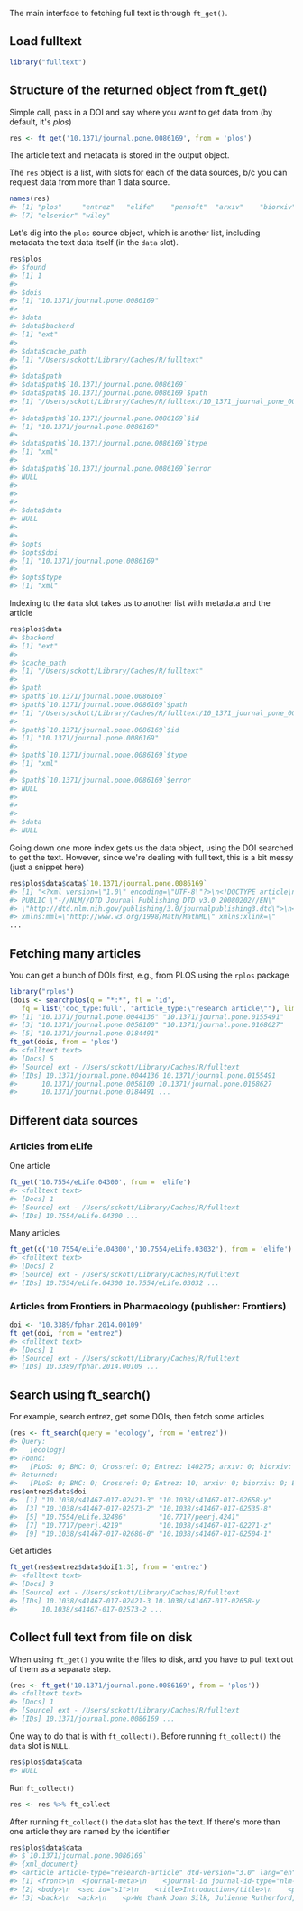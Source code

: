 <!--
%\VignetteEngine{knitr::knitr}
%\VignetteIndexEntry{Getting full text}
%\VignetteEncoding{UTF-8}
-->



The main interface to fetching full text is through `ft_get()`.

## Load fulltext


```r
library("fulltext")
```

## Structure of the returned object from ft_get()

Simple call, pass in a DOI and say where you want to get data from (by default, it's _plos_)


```r
res <- ft_get('10.1371/journal.pone.0086169', from = 'plos')
```

The article text and metadata is stored in the output object.

The `res` object is a list, with slots for each of the data sources, b/c you can request 
data from more than 1 data source.


```r
names(res)
#> [1] "plos"     "entrez"   "elife"    "pensoft"  "arxiv"    "biorxiv" 
#> [7] "elsevier" "wiley"
```

Let's dig into the `plos` source object, which is another list, including metadata the 
text data itself (in the `data` slot).


```r
res$plos
#> $found
#> [1] 1
#> 
#> $dois
#> [1] "10.1371/journal.pone.0086169"
#> 
#> $data
#> $data$backend
#> [1] "ext"
#> 
#> $data$cache_path
#> [1] "/Users/sckott/Library/Caches/R/fulltext"
#> 
#> $data$path
#> $data$path$`10.1371/journal.pone.0086169`
#> $data$path$`10.1371/journal.pone.0086169`$path
#> [1] "/Users/sckott/Library/Caches/R/fulltext/10_1371_journal_pone_0086169.xml"
#> 
#> $data$path$`10.1371/journal.pone.0086169`$id
#> [1] "10.1371/journal.pone.0086169"
#> 
#> $data$path$`10.1371/journal.pone.0086169`$type
#> [1] "xml"
#> 
#> $data$path$`10.1371/journal.pone.0086169`$error
#> NULL
#> 
#> 
#> 
#> $data$data
#> NULL
#> 
#> 
#> $opts
#> $opts$doi
#> [1] "10.1371/journal.pone.0086169"
#> 
#> $opts$type
#> [1] "xml"
```

Indexing to the `data` slot takes us to another list with metadata and the article


```r
res$plos$data
#> $backend
#> [1] "ext"
#> 
#> $cache_path
#> [1] "/Users/sckott/Library/Caches/R/fulltext"
#> 
#> $path
#> $path$`10.1371/journal.pone.0086169`
#> $path$`10.1371/journal.pone.0086169`$path
#> [1] "/Users/sckott/Library/Caches/R/fulltext/10_1371_journal_pone_0086169.xml"
#> 
#> $path$`10.1371/journal.pone.0086169`$id
#> [1] "10.1371/journal.pone.0086169"
#> 
#> $path$`10.1371/journal.pone.0086169`$type
#> [1] "xml"
#> 
#> $path$`10.1371/journal.pone.0086169`$error
#> NULL
#> 
#> 
#> 
#> $data
#> NULL
```

Going down one more index gets us the data object, using the DOI searched to get the text. 
However, since we're dealing with full text, this is a bit messy (just a snippet here)


```r
res$plos$data$data$`10.1371/journal.pone.0086169`
#> [1] "<?xml version=\"1.0\" encoding=\"UTF-8\"?>\n<!DOCTYPE article\n  
#> PUBLIC \"-//NLM//DTD Journal Publishing DTD v3.0 20080202//EN\"
#> \"http://dtd.nlm.nih.gov/publishing/3.0/journalpublishing3.dtd\">\n<article
#> xmlns:mml=\"http://www.w3.org/1998/Math/MathML\" xmlns:xlink=\"
...
```

## Fetching many articles

You can get a bunch of DOIs first, e.g., from PLOS using the `rplos` package


```r
library("rplos")
(dois <- searchplos(q = "*:*", fl = 'id',
   fq = list('doc_type:full', "article_type:\"research article\""), limit = 5)$data$id)
#> [1] "10.1371/journal.pone.0044136" "10.1371/journal.pone.0155491"
#> [3] "10.1371/journal.pone.0058100" "10.1371/journal.pone.0168627"
#> [5] "10.1371/journal.pone.0184491"
ft_get(dois, from = 'plos')
#> <fulltext text>
#> [Docs] 5 
#> [Source] ext - /Users/sckott/Library/Caches/R/fulltext 
#> [IDs] 10.1371/journal.pone.0044136 10.1371/journal.pone.0155491
#>      10.1371/journal.pone.0058100 10.1371/journal.pone.0168627
#>      10.1371/journal.pone.0184491 ...
```

## Different data sources

### Articles from eLife

One article


```r
ft_get('10.7554/eLife.04300', from = 'elife')
#> <fulltext text>
#> [Docs] 1 
#> [Source] ext - /Users/sckott/Library/Caches/R/fulltext 
#> [IDs] 10.7554/eLife.04300 ...
```

Many articles


```r
ft_get(c('10.7554/eLife.04300','10.7554/eLife.03032'), from = 'elife')
#> <fulltext text>
#> [Docs] 2 
#> [Source] ext - /Users/sckott/Library/Caches/R/fulltext 
#> [IDs] 10.7554/eLife.04300 10.7554/eLife.03032 ...
```

### Articles from Frontiers in Pharmacology (publisher: Frontiers)


```r
doi <- '10.3389/fphar.2014.00109'
ft_get(doi, from = "entrez")
#> <fulltext text>
#> [Docs] 1 
#> [Source] ext - /Users/sckott/Library/Caches/R/fulltext 
#> [IDs] 10.3389/fphar.2014.00109 ...
```

## Search using ft_search()

For example, search entrez, get some DOIs, then fetch some articles


```r
(res <- ft_search(query = 'ecology', from = 'entrez'))
#> Query:
#>   [ecology] 
#> Found:
#>   [PLoS: 0; BMC: 0; Crossref: 0; Entrez: 140275; arxiv: 0; biorxiv: 0; Europe PMC: 0; Scopus: 0; Microsoft: 0] 
#> Returned:
#>   [PLoS: 0; BMC: 0; Crossref: 0; Entrez: 10; arxiv: 0; biorxiv: 0; Europe PMC: 0; Scopus: 0; Microsoft: 0]
res$entrez$data$doi
#>  [1] "10.1038/s41467-017-02421-3" "10.1038/s41467-017-02658-y"
#>  [3] "10.1038/s41467-017-02573-2" "10.1038/s41467-017-02535-8"
#>  [5] "10.7554/eLife.32486"        "10.7717/peerj.4241"        
#>  [7] "10.7717/peerj.4219"         "10.1038/s41467-017-02271-z"
#>  [9] "10.1038/s41467-017-02680-0" "10.1038/s41467-017-02504-1"
```

Get articles


```r
ft_get(res$entrez$data$doi[1:3], from = 'entrez')
#> <fulltext text>
#> [Docs] 3 
#> [Source] ext - /Users/sckott/Library/Caches/R/fulltext 
#> [IDs] 10.1038/s41467-017-02421-3 10.1038/s41467-017-02658-y
#>      10.1038/s41467-017-02573-2 ...
```

## Collect full text from file on disk

When using `ft_get()` you write the files to disk, and you have to pull text out of them as a 
separate step.


```r
(res <- ft_get('10.1371/journal.pone.0086169', from = 'plos'))
#> <fulltext text>
#> [Docs] 1 
#> [Source] ext - /Users/sckott/Library/Caches/R/fulltext 
#> [IDs] 10.1371/journal.pone.0086169 ...
```

One way to do that is with `ft_collect()`. Before running `ft_collect()` the `data` slot is `NULL`.


```r
res$plos$data$data
#> NULL
```

Run `ft_collect()`


```r
res <- res %>% ft_collect
```

After running `ft_collect()` the `data` slot has the text. If there's more than one article they are named
by the identifier


```r
res$plos$data$data
#> $`10.1371/journal.pone.0086169`
#> {xml_document}
#> <article article-type="research-article" dtd-version="3.0" lang="en" xmlns:mml="http://www.w3.org/1998/Math/MathML" xmlns:xlink="http://www.w3.org/1999/xlink">
#> [1] <front>\n  <journal-meta>\n    <journal-id journal-id-type="nlm-ta"> ...
#> [2] <body>\n  <sec id="s1">\n    <title>Introduction</title>\n    <p>Sin ...
#> [3] <back>\n  <ack>\n    <p>We thank Joan Silk, Julienne Rutherford, and ...
```

